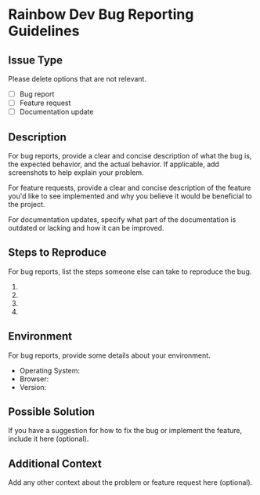 # Rainbow Dev Bug Reporting Guidelines

## Issue Type

Please delete options that are not relevant.

- [ ] Bug report
- [ ] Feature request
- [ ] Documentation update

## Description

For bug reports, provide a clear and concise description of what the bug is, the expected behavior, and the actual behavior. If applicable, add screenshots to help explain your problem.

For feature requests, provide a clear and concise description of the feature you'd like to see implemented and why you believe it would be beneficial to the project.

For documentation updates, specify what part of the documentation is outdated or lacking and how it can be improved.

## Steps to Reproduce

For bug reports, list the steps someone else can take to reproduce the bug.

1.
2.
3.
4.

## Environment

For bug reports, provide some details about your environment.

- Operating System:
- Browser:
- Version:

## Possible Solution

If you have a suggestion for how to fix the bug or implement the feature, include it here (optional).

## Additional Context

Add any other context about the problem or feature request here (optional).
